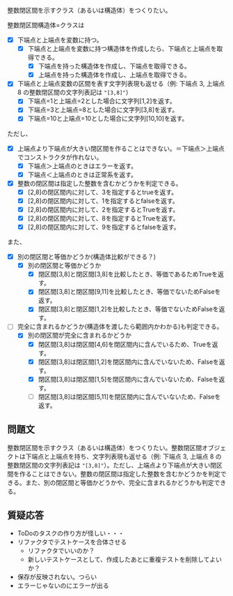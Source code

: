 整数閉区間を示すクラス（あるいは構造体）をつくりたい。

整数閉区間構造体=クラスは
- [x] 下端点と上端点を変数に持つ。
  + [x] 下端点と上端点を変数に持つ構造体を作成したら、下端点と上端点を取得できる。
    + [x] 下端点を持った構造体を作成し、下端点を取得できる。
    + [x] 上端点を持った構造体を作成し、上端点を取得できる。
- [x] 下端点と上端点変数の区間を表す文字列表現も返せる（例: 下端点 3, 上端点 8 の整数閉区間の文字列表記は `"[3,8]"`）
  - [x] 下端点=1と上端点=2とした場合に文字列[1,2]を返す。
  - [x] 下端点=3と上端点=8とした場合に文字列[3,8]を返す。
  - [x] 下端点=10と上端点=10とした場合に文字列[10,10]を返す。

ただし、
- [x] 上端点より下端点が大きい閉区間を作ることはできない。＝下端点＞上端点でコンストラクタが作れない。
  + [x] 下端点＞上端点のときはエラーを返す。
  + [x] 下端点＜上端点のときは正常系を返す。
- [x] 整数の閉区間は指定した整数を含むかどうかを判定できる。
  + [x] [2,8]の閉区間内に対して、3を指定するとtrueを返す。
  + [x] [2,8]の閉区間内に対して、1を指定するとfalseを返す。
  + [x] [2,8]の閉区間内に対して、2を指定するとTrueを返す。
  + [x] [2,8]の閉区間内に対して、8を指定するとTrueを返す。
  + [x] [2,8]の閉区間内に対して、9を指定するとfalseを返す。
  <!-- + [ ] 整数じゃない場合は？ー＞仕様を質問する。 -->

また、
- [x] 別の閉区間と等価かどうか(構造体比較ができる？)
  - [x] 別の閉区間と等価かどうか
    - [x] 閉区間[3,8]と閉区間[3,8]を比較したとき、等価であるためTrueを返す。
    - [x] 閉区間[3,8]と閉区間[9,11]を比較したとき、等価でないためFalseを返す。
    - [x] 閉区間[3,8]と閉区間[1,2]を比較したとき、等価でないためFalseを返す。
- [ ] 完全に含まれるかどうか(構造体を渡したら範囲内かわかる)も判定できる。
  - [x] 別の閉区間が完全に含まれるかどうか
    - [x] 閉区間[3,8]は閉区間[4,6]を閉区間内に含んでいるため、Trueを返す。
    - [x] 閉区間[3,8]は閉区間[1,2]を閉区間内に含んでいないため、Falseを返す。
    - [x] 閉区間[3,8]は閉区間[1,5]を閉区間内に含んでいないため、Falseを返す。
    - [ ] 閉区間[3,8]は閉区間[5,11]を閉区間内に含んでいないため、Falseを返す。

問題文
----------

整数閉区間を示すクラス（あるいは構造体）をつくりたい。整数閉区間オブジェクトは下端点と上端点を持ち、文字列表現も返せる（例: 下端点 3, 上端点 8 の整数閉区間の文字列表記は `"[3,8]"`）。ただし、上端点より下端点が大きい閉区間を作ることはできない。整数の閉区間は指定した整数を含むかどうかを判定できる。また、別の閉区間と等価かどうかや、完全に含まれるかどうかも判定できる。

質疑応答
----

- ToDoのタスクの作り方が怪しい・・・
- リファクタでテストケースを合体させる
  - リファクタでいいのか？
  - 新しいテストケースとして、作成したあとに重複テストを削除してよいか？
- 保存が反映されない。つらい
- エラーじゃないのにエラーが出る

